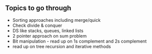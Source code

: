 ## Topics to go through
* Sorting approaches including merge/quick
* Check divide & conquer
* DS like stacks, queues, linked lists
* 2 pointer approach on sum problem
* Bit manipulation - read up on 1s complement and 2s complement
* read up on tree recursion and iterative methods

